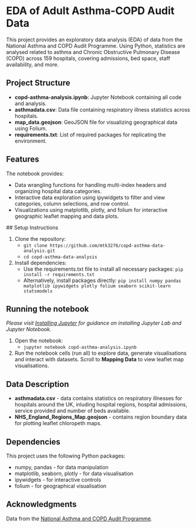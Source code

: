 # EDA of Adult Asthma-COPD Audit Data
This project provides an exploratory data analysis (EDA) of data from the National Asthma and COPD Audit Programme. Using Python, statistics are analysed related to asthma and Chronic Obstructive Pulmonary Disease (COPD) across 159 hospitals, covering admissions, bed space, staff availability, and more.

## Project Structure
- **copd-asthma-analysis.ipynb**: Jupyter Notebook containing all code and analysis.
- **asthmadata.csv**: Data file containing respiratory illness statistics across hospitals.
- **map_data.geojson**: GeoJSON file for visualizing geographical data using Folium.
- **requirements.txt**: List of required packages for replicating the environment.

## Features
The notebook provides:
- Data wrangling functions for handling multi-index headers and organizing hospital data categories.
- Interactive data exploration using ipywidgets to filter and view categories, column selections, and row control.
- Visualizations using matplotlib, plotly, and folium for interactive geographic leaflet mapping and data plots.

## Setup Instructions
1. Clone the repository:
    - `git clone https://github.com/mtk3276/copd-asthma-data-analysis.git`
    - `cd copd-asthma-data-analysis`
2. Install dependencies:
    - Use the requirements.txt file to install all necessary packages:
        `pip install -r requirements.txt`
    - Alternatively, install packages directly:
        `pip install numpy pandas matplotlib ipywidgets plotly folium seaborn scikit-learn statsmodels`

## Running the notebook
*Please visit [Installing Jupyter](https://jupyter.org/install) for guidance on installing Jupyter Lab and Jupyter Notebook.*

1. Open the notebook:
    - `jupyter notebook copd-asthma-analysis.ipynb`
2. Run the notebook cells (run all) to explore data, generate visualisations and interact with datasets. Scroll to **Mapping Data** to view leaflet map visualisations. 

## Data Description
- **asthmadata.csv** - data contains statistics on respiratory illnesses for hospitals around the UK, inluding hospital regions, hospital admissions, service provided and number of beds available. 
- **NHS_England_Regions_Map.geojson** - contains region boundary data for plotting leaflet chloropeth maps.

## Dependencies
This project uses the following Python packages:
- numpy, pandas - for data manipulation
- matplotlib, seaborn, plotly - for data visualisation
- ipywidgets - for interactive controls
- folium - for geographical visualisation

## Acknowledgments
Data from the [National Asthma and COPD Audit Programme](https://www.data.gov.uk/).
